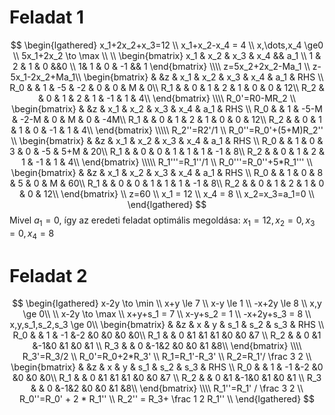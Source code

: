 # Feladat 1
$$
\begin{lgathered}
x_1+2x_2+x_3=12 \\
x_1+x_2-x_4 = 4 \\
x,\dots,x_4 \ge0 \\
5x_1+2x_2 \to \max \\
\\
\begin{bmatrix}
x_1 & x_2 & x_3 & x_4 && a_1 \\
1 & 2 & 1 & 0 &&0 \\
1& 1 & 0 & -1 && 1
\end{bmatrix}
\\\\
z=5x_2+2x_2-Ma_1 \\
z-5x_1-2x_2+Ma_1\\
\begin{bmatrix}
& &z & x_1 & x_2 & x_3 & x_4 & a_1 & RHS \\
R_0 & & 1 & -5 & -2 & 0 & 0 & M & 0\\ 
R_1 & & 0 & 1 & 2 & 1 & 0 & 0 & 12\\
R_2 & & 0 & 1 & 2 & 1 & -1 & 1 & 4\\
\end{bmatrix}
\\\\
R_0'=R0-MR_2
\\
\begin{bmatrix}
& &z & x_1 & x_2 & x_3 & x_4 & a_1 & RHS \\
R_0 & & 1 & -5-M & -2-M & 0 & M & 0 & -4M\\ 
R_1 & & 0 & 1 & 2 & 1 & 0 & 0 & 12\\
R_2 & & 0 & 1 & 1 & 0 & -1 & 1 & 4\\
\end{bmatrix}
\\\\\
R_2''=R2'/1 \\
R_0''=R_0'+(5+M)R_2''
\\
\begin{bmatrix}
& &z & x_1 & x_2 & x_3 & x_4 & a_1 & RHS \\
R_0 & & 1 & 0 & 3 & 0 & -5 & 5+M & 20\\ 
R_1 & & 0 & 0 & 1 & 1 & 1 & -1 & 8\\
R_2 & & 0 & 1 & 2 & 1 & -1 & 1 & 4\\
\end{bmatrix}
\\\\\
R_1'''=R_1''/1 \\
R_0'''=R_0''+5*R_1'''
\\
\begin{bmatrix}
& &z & x_1 & x_2 & x_3 & x_4 & a_1 & RHS \\
R_0 & & 1 & 0 & 8 & 5 & 0 & M & 60\\ 
R_1 & & 0 & 0 & 1 & 1 & 1 & -1 & 8\\
R_2 & & 0 & 1 & 2 & 1 & 0 & 0 & 12\\
\end{bmatrix}
\\
z=60 \\
x_1 = 12 \\
x_4 = 8 \\
x_2=x_3=a_1=0 \\
\end{lgathered}
$$
Mivel $a_1=0$, így az eredeti feladat optimális megoldása: $x_1=12, x_2=0, x_3=0,x_4=8$


# Feladat 2
$$
\begin{lgathered}
x-2y \to \min \\
x+y \le 7 \\
x-y \le 1 \\
-x+2y \le 8 \\
x,y \ge 0\\
\\
x-2y \to \max \\
x+y+s_1 = 7 \\
x-y+s_2 = 1 \\
-x+2y+s_3 = 8 \\
x,y,s_1,s_2,s_3 \ge 0\\
\begin{bmatrix}
&  &z & x & y & s_1 & s_2 & s_3 &  RHS \\
R_0 & & 1 & -1 &-2 &0 &0 &0 &0\\ 
R_1 & & 0 &1 &1 &1 &0 &0 &7  \\
R_2 & & 0 &1 &-1&0 &1 &0 &1 \\
R_3 & & 0 &-1&2 &0 &0 &1 &8\\
\end{bmatrix}
\\\\
R_3'=R_3/2 \\
R_0'=R_0+2*R_3' \\
R_1=R_1'-R_3' \\
R_2=R_1'/ \frac 3 2
\\
\begin{bmatrix}
&  &z & x & y & s_1 & s_2 & s_3 &  RHS \\
R_0 & & 1 & -1 &-2 &0 &0 &0 &0\\ 
R_1 & & 0 &1 &1 &1 &0 &0 &7  \\
R_2 & & 0 &1 &-1&0 &1 &0 &1 \\
R_3 & & 0 &-1&2 &0 &0 &1 &8\\
\end{bmatrix}
\\\\
R_1''=R_1' / \frac 3 2 \\
R_0''=R_0' + 2 * R_1'' \\
R_2'' = R_3+ \frac 1 2 R_1''
\\
\end{lgathered}
$$
